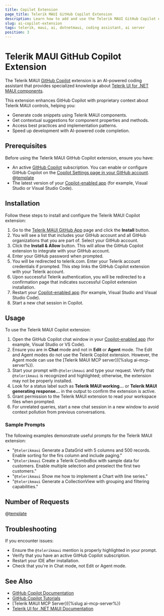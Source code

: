 ```yaml
---
title: Copilot Extension
page_title: Telerik MAUI GitHub Copilot Extension
description: Learn how to add and use the Telerik MAUI GitHub Copilot extension as a .NET MAUI AI coding assistant and code generator for better developer productivity. The Telerik MAUI GitHub Copilot extension provides proprietary context about Telerik UI for .NET MAUI to AI-powered software.
slug: ai-copilot-extension
tags: telerik, maui, ai, dotnetmaui, coding assistant, ai server
position: 3
---
```


# Telerik MAUI GitHub Copilot Extension

The Telerik MAUI [GitHub Copilot](https://github.com/features/copilot) extension is an AI-powered coding assistant that provides specialized knowledge about [Telerik UI for .NET MAUI components](https://www.telerik.com/maui-ui). 

This extension enhances GitHub Copilot with proprietary context about Telerik MAUI controls, helping you:

* Generate code snippets using Telerik MAUI components.
* Get contextual suggestions for component properties and methods.
* Access best practices and implementation patterns.
* Speed up development with AI-powered code completion.

## Prerequisites

Before using the Telerik MAUI GitHub Copilot extension, ensure you have:

* An active [GitHub Copilot](https://github.com/features/copilot) subscription. You can enable or configure GitHub Copilot on the [Copilot Settings page in your GitHub account](https://github.com/settings/copilot).
@[template](/_contentTemplates/common/ai-coding-assistant.md#getting-started)
* The latest version of your [Copilot-enabled app](https://docs.github.com/en/copilot/building-copilot-extensions/about-building-copilot-extensions#supported-clients-and-ides) (for example, Visual Studio or Visual Studio Code).

## Installation

Follow these steps to install and configure the Telerik MAUI Copilot extension:

1. Go to the [Telerik MAUI GitHub App](https://github.com/apps/telerikmaui) page and click the **Install** button.
1. You will see a list that includes your GitHub account and all GitHub organizations that you are part of. Select your GitHub account.
1. Click the **Install & Allow** button. This will allow the GitHub Copilot extension to integrate with your GitHub account.
1. Enter your GitHub password when prompted.
1. You will be redirected to telerik.com. Enter your Telerik account credentials if prompted. This step links the GitHub Copilot extension with your Telerik account.
1. Upon successful Telerik authentication, you will be redirected to a confirmation page that indicates successful Copilot extension installation.
1. Restart your [Copilot-enabled app](https://docs.github.com/en/copilot/building-copilot-extensions/about-building-copilot-extensions#supported-clients-and-ides) (for example, Visual Studio and Visual Studio Code).
1. Start a new chat session in Copilot.

## Usage

To use the Telerik MAUI Copilot extension:

1. Open the GitHub Copilot chat window in your [Copilot-enabled app](https://docs.github.com/en/copilot/building-copilot-extensions/about-building-copilot-extensions#supported-clients-and-ides) (for example, Visual Studio or VS Code).
1. Ensure you are in **Chat** mode and not in **Edit** or **Agent** mode. The Edit and Agent modes do not use the Telerik Copilot extension. However, the Agent mode can use the [Telerik MAUI MCP server]({%slug ai-mcp-server%}).
1. Start your prompt with `@telerikmaui` and type your request. Verify that `@telerikmaui` is recognized and highlighted; otherwise, the extension may not be properly installed.
1. Look for a status label such as **Telerik MAUI working...** or **Telerik MAUI generating response...** in the output to confirm the extension is active.
1. Grant permission to the Telerik MAUI extension to read your workspace files when prompted.
1. For unrelated queries, start a new chat session in a new window to avoid context pollution from previous conversations.

### Sample Prompts

The following examples demonstrate useful prompts for the Telerik MAUI extension:

* "`@telerikmaui` Generate a DataGrid with 5 columns and 500 records. Enable sorting for the firs column and include paging."
* "`@telerikmaui` Create a Telerik ComboBox with sample data for customers. Enable multiple selection and preselect the first two customers."
* "`@telerikmaui` Show me how to implement a Chart with line series."
* "`@telerikmaui` Generate a CollectionView with grouping and filtering capabilities."

## Number of Requests

@[template](/_contentTemplates/common/ai-coding-assistant.md#number-of-requests)

## Troubleshooting

If you encounter issues:

* Ensure the `@telerikmaui` mention is properly highlighted in your prompt.
* Verify that you have an active GitHub Copilot subscription.
* Restart your IDE after installation.
* Check that you're in Chat mode, not Edit or Agent mode.

## See Also 

* [GitHub Copilot Documentation](https://docs.github.com/en/copilot)
* [GitHub Copilot Tutorials](https://github.com/features/copilot/tutorials)
* [Telerik MAUI MCP Server]({%slug ai-mcp-server%})
* [Telerik UI for .NET MAUI Documentation](https://docs.telerik.com/devtools/maui/)